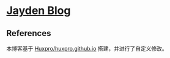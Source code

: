 [Jayden Blog](https://administrator418.github.io)
================================

References
-------

本博客基于 [Huxpro/huxpro.github.io](https://github.com/Huxpro/huxpro.github.io) 搭建，并进行了自定义修改。
